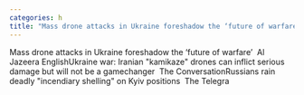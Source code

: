 ```yaml
---
categories: h
title: "Mass drone attacks in Ukraine foreshadow the ‘future of warfare’  Al Jazeera English"
---
```

Mass drone attacks in Ukraine foreshadow the ‘future of warfare’&nbsp;&nbsp;Al Jazeera EnglishUkraine war: Iranian "kamikaze" drones can inflict serious damage but will not be a gamechanger&nbsp;&nbsp;The ConversationRussians rain deadly "incendiary shelling" on Kyiv positions&nbsp;&nbsp;The Telegra